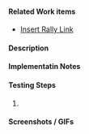 #### Related Work items

- [Insert Rally Link]()

#### Description

#### Implementatin Notes

#### Testing Steps

1.

#### Screenshots / GIFs
